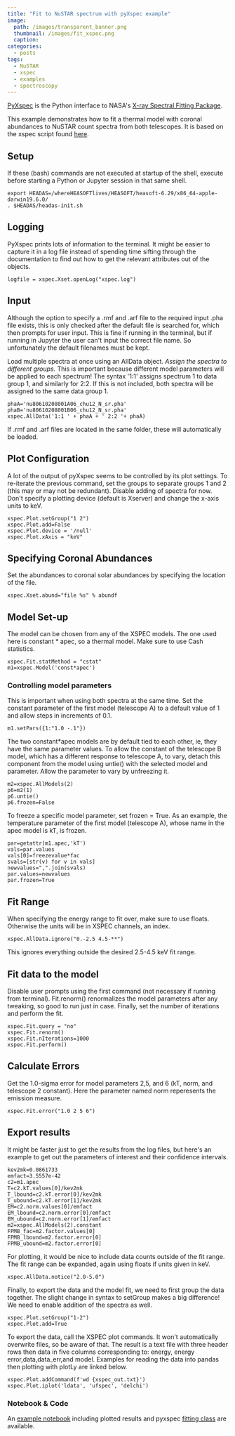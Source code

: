 ```yaml
---
title: "Fit to NuSTAR spectrum with pyXspec example"
image: 
  path: /images/transparent_banner.png
  thumbnail: /images/fit_xspec.png
  caption:
categories:
  - posts
tags:
  - NuSTAR
  - xspec
  - examples
  - spectroscopy
---
```


[PyXspec](https://heasarc.gsfc.nasa.gov/xanadu/xspec/python/html/index.html#) is the Python interface to NASA's [X-ray Spectral Fitting Package](https://heasarc.gsfc.nasa.gov/xanadu/xspec/).

This example demonstrates how to fit a thermal model with coronal abundances to NuSTAR count spectra from both telescopes. It is based on the xspec script found [here](https://github.com/ianan/nustar_sac/blob/master/xspec/apec1fit_fpm2_cstat.xcm).

## Setup

If these (bash) commands are not executed at startup of the shell, execute before starting a Python or Jupyter session in that same shell.

    export HEADAS=/whereHEASOFTlives/HEASOFT/heasoft-6.29/x86_64-apple-darwin19.6.0/
    . $HEADAS/headas-init.sh
    
## Logging

PyXspec prints lots of information to the terminal. It might be easier to capture it in a log file instead of spending time sifting through the documentation to find out how to get the relevant attributes out of the objects.

    logfile = xspec.Xset.openLog("xspec.log")
    
## Input

Although the option to specify a .rmf and .arf file to the required input .pha file exists, this is only checked after the default file is searched for, which then prompts for user input. This is fine if running in the terminal, but if running in Jupyter the user can't input the correct file name. So unfortunately the default filenames must be kept.

Load multiple spectra at once using an AllData object. *Assign the spectra to different groups.* This is important because different model parameters will be applied to each spectrum! The syntax '1:1' assigns spectrum 1 to data group 1, and similarly for 2:2. If this is not included, both spectra will be assigned to the same data group 1.  

    phaA='nu80610208001A06_chu12_N_sr.pha' 
    phaB='nu80610208001B06_chu12_N_sr.pha'
    xspec.AllData('1:1 ' + phaA + ' 2:2 '+ phaA)
    
If .rmf and .arf files are located in the same folder, these will automatically be loaded.

## Plot Configuration

A lot of the output of pyXspec seems to be controlled by its plot settings. To re-iterate the previous command, set the groups to separate groups 1 and 2 (this may or may not be redundant). Disable adding of spectra for now. Don't specify a plotting device (default is Xserver) and change the x-axis units to keV.

    xspec.Plot.setGroup("1 2")
    xspec.Plot.add=False 
    xspec.Plot.device = '/null'
    xspec.Plot.xAxis = "keV"

## Specifying Coronal Abundances

Set the abundances to coronal solar abundances by specifying the location of the file.

    xspec.Xset.abund="file %s" % abundf
    
## Model Set-up

The model can be chosen from any of the XSPEC models. The one used here is constant \* apec, so a thermal model. Make sure to use Cash statistics.

    xspec.Fit.statMethod = "cstat"
    m1=xspec.Model('const*apec')

### Controlling model parameters
    
This is important when using both spectra at the same time. Set the constant parameter of the first model (telescope A) to a default value of 1 and allow steps in increments of 0.1.
    
    m1.setPars({1:"1.0 -.1"})
    
The two constant*apec models are by default tied to each other, ie, they have the same parameter values. To allow the constant of the telescope B model, which has a different response to telescope A, to vary, detach this component from the model using untie() with the selected model and parameter. Allow the parameter to vary by unfreezing it.

    m2=xspec.AllModels(2)
    p6=m2(1)
    p6.untie()
    p6.frozen=False

To freeze a specific model parameter, set frozen = True. As an example, the temperature parameter of the first model (telescope A), whose name in the apec model is kT, is frozen.

    par=getattr(m1.apec,'kT')
    vals=par.values
    vals[0]=freezevalue*fac
    svals=[str(v) for v in vals]
    newvalues=",".join(svals)
    par.values=newvalues
    par.frozen=True

## Fit Range

When specifying the energy range to fit over, make sure to use floats. Otherwise the units will be in XSPEC channels, an index.

    xspec.AllData.ignore("0.-2.5 4.5-**")
    
This ignores everything outside the desired 2.5-4.5 keV fit range.

## Fit data to the model
Disable user prompts using the first command (not necessary if running from terminal). Fit.renorm() renormalizes the model parameters after any tweaking, so good to run just in case. Finally, set the number of iterations and perform the fit. 

    xspec.Fit.query = "no"
    xspec.Fit.renorm()
    xspec.Fit.nIterations=1000
    xspec.Fit.perform()

## Calculate Errors
Get the 1.0-sigma error for model parameters 2,5, and 6 (kT, norm, and telescope 2 constant). Here the parameter named norm reperesents the emission measure.

    xspec.Fit.error("1.0 2 5 6")

## Export results

It might be faster just to get the results from the log files, but here's an example to get out the parameters of interest and their confidence intervals. 

    kev2mk=0.0861733
    emfact=3.5557e-42
    c2=m1.apec
    T=c2.kT.values[0]/kev2mk
    T_lbound=c2.kT.error[0]/kev2mk
    T_ubound=c2.kT.error[1]/kev2mk
    EM=c2.norm.values[0]/emfact
    EM_lbound=c2.norm.error[0]/emfact
    EM_ubound=c2.norm.error[1]/emfact
    m2=xspec.AllModels(2).constant
    FPMB_fac=m2.factor.values[0]
    FPMB_lbound=m2.factor.error[0]
    FPMB_ubound=m2.factor.error[0]
    
For plotting, it would be nice to include data counts outside of the fit range. The fit range can be expanded, again using floats if units given in keV.

    xspec.AllData.notice("2.0-5.0")

Finally, to export the data and the model fit, we need to first group the data together. The slight change in syntax to setGroup makes a big difference! We need to enable addition of the spectra as well. 

    xspec.Plot.setGroup("1-2") 
    xspec.Plot.add=True
    
To export the data, call the XSPEC plot commands. It won't automatically overwrite files, so be aware of that. The result is a text file with three header rows then data in five columns corresponding to: energy, energy error,data,data_err,and model. Examples for reading the data into pandas then plotting with plotLy are linked below.

    xspec.Plot.addCommand(f'wd {xspec_out.txt}')
    xspec.Plot.iplot('ldata', 'ufspec', 'delchi')


### Notebook & Code

An [example notebook](https://github.com/elastufka/solar_all_purpose/blob/main/pyXspec%20test.ipynb) including plotted results and pyxspec [fitting class](https://github.com/elastufka/solar_all_purpose/blob/main/fit_with_xspec.py) are available.

